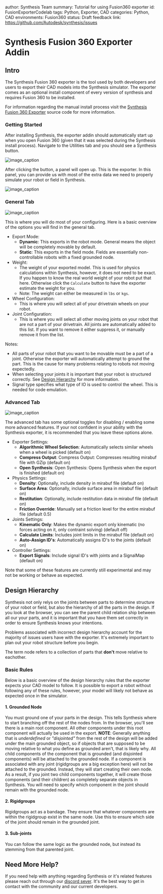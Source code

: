 author: Synthesis Team
summary: Tutorial for using Fusion360 exporter
id: FusionExporterCodelab
tags: Python, Exporter, CAD
categories: Python, CAD
environments: Fusion360
status: Draft
feedback link: https://github.com/Autodesk/synthesis/issues

# Synthesis Fusion 360 Exporter Addin

## Intro

The Synthesis Fusion 360 exporter is the tool used by both developers and users to export their CAD models into the Synthesis simulator. The exporter comes as an optional install component of every version of synthesis and requires Fusion 360 to be installed.

For information regarding the manual install process visit the [Synthesis Fusion 360 Exporter](https://github.com/Autodesk/synthesis/tree/master/exporter) source code for more information.

### Getting Started

After installing Synthesis, the exporter addin should automatically start up when you open Fusion 360 (given that it was selected during the Synthesis install process). Navigate to the Utilities tab and you should see a Synthesis button.

![image_caption](img/fusion/exporter-button.png)

After clicking the button, a panel will open up. This is the exporter. In this panel, you can provide us with most of the extra data we need to properly simulate your robot or field in Synthesis.

![image_caption](img/fusion/exporter-panel.png)

### General Tab

![image_caption](img/fusion/exporter-general.png)

This is where you will do most of your configuring. Here is a basic overview of the options you will find in the general tab.

- Export Mode:
  - **Dynamic**: This exports in the robot mode. General means the object will be completely movable by default.
  - **Static**: This exports in the field mode. Fields are essentially non-controllable robots with a fixed grounded node.
- Weight:
  - The weight of your exported model. This is used for physics calculations within Synthesis, however, it does not need to be exact. If you happen to know the real world weight of your robot put that here. Otherwise click the `Calculate` button to have the exporter estimate the weight for you.
  - Note: The weight can either be measured in `lbs` or `kgs`.
- Wheel Configuration:
  - This is where you will select all of your drivetrain wheels on your robot.
- Joint Configuration:
  - This is where you will select all other moving joints on your robot that are not a part of your drivetrain. All joints are automatically added to this list. If you want to remove it either suppress it, or manually remove it from the list.

Notes:

- All parts of your robot that you want to be movable must be a part of a joint. Otherwise the exporter will automatically attempt to ground the part. This is the cause for many problems relating to robots not moving expectedly.
- When selecting your joints it is important that your robot is structured correctly. See [Design Hierarchy](#design-hierarchy) for more information.
- Signal type specifies what type of IO is used to control the wheel. This is needed for code emulation.

### Advanced Tab

![image_caption](img/fusion/exporter-advanced.png)

The advanced tab has some optional toggles for disabling / enabling some more advanced features. If your not confident in your ability with the Synthesis exporter, it is recommended that you leave these options alone.

- Exporter Settings:
  - **Algorithmic Wheel Selection**: Automatically selects similar wheels when a wheel is picked (default on)
  - **Compress Output**: Compress Output: Compresses resulting mirabuf file with GZip (default on)
  - **Open Synthesis**: Open Synthesis: Opens Synthesis when the export is finished (default on)
- Physics Settings:
  - **Density**: Optionally, include density in mirabuf file (default on)
  - **Surface Area**: Optionally, include surface area in mirabuf file (default on)
  - **Restitution**: Optionally, include restitution data in mirabuf file (default on)
  - **Friction Override**: Manually set a friction level for the entire mirabuf file (default 0.5)
- Joints Settings:
  - **Kinematic Only**: Makes the dynamic export only kinematic (no forces acting on it, only contraint solving) (default off)
  - **Calculate Limits**: Includes joint limits in the mirabuf file (default on) 
  - **Auto-Assign ID's**: Automatically assigns ID's to the joints (default on)
- Controller Settings:
  - **Export Signals**: Include signal ID's with joints and a SignalMap (default on)

Note that some of these features are currently still experimental and may not be working or behave as expected.

## Design Hierarchy

Synthesis not only relys on the joints between parts to determine structure of your robot or field, but also the hierarchy of all the parts in the design. If you look at the browser, you can see the parent child relation ship between all our your parts, and it is important that you have them set correctly in order to ensure Synthesis knows your intentions.

Problems associated with incorrect design hierarchy account for the majority of issues users have with the exporter. It's extremely important to plan out your robot structure before you begin.

The term node refers to a collection of parts that **don't** move relative to eachother.

### Basic Rules

Below is a basic overview of the design hierarchy rules that the exporter expects your CAD model to follow. It is possible to export a robot without following any of these rules, however, your model will likely not behave as expected once in the simulator.

#### 1. Grounded Node

You must ground one of your parts in the design. This tells Synthesis where to start branching off the rest of the nodes from. In the browser, you'll see there is a main root component. All other components under this root component will actually be used in the export. **NOTE**: Generally anything that is *underdefined* or *"disjointed"* from the rest of the design will be added under the main grounded object, so if objects that are supposed to be moving relative to what you define as grounded aren't, that is likely why.
All child components of the component that is grounded (and disjointed components) will be attached to the grounded node. If a component is associated with any joint (rigidgroups are a big exception here) will not be attached to the grounded. Instead, they will start creating their own node. As a result, if you joint two child components together, it will create those components (and their children) as completely separate objects in Synthesis. You will need to specify which component in the joint should remain with the grounded node.

#### 2. Rigidgroups

Rigidgroups act as a bandage. They ensure that whatever components are within the rigidgroup exist in the same node. Use this to ensure which side of the joint should remain in the grounded joint.

#### 3. Sub-joints

You can follow the same logic as the grounded node, but instead its stemming from that parented joint.

## Need More Help?

If you need help with anything regarding Synthesis or it's related features please reach out through our
[discord sever](https://www.discord.gg/hHcF9AVgZA). It's the best way to get in contact with the community and our current developers.
